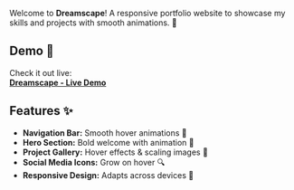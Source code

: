 Welcome to **Dreamscape**! A responsive portfolio website to showcase my skills and projects with smooth animations. 🚀

## Demo 🔗

Check it out live:  
[**Dreamscape - Live Demo**](https://aryankinha.github.io/Capstone/)

## Features ✨

- **Navigation Bar:** Smooth hover animations 🔗
- **Hero Section:** Bold welcome with animation 🎉
- **Project Gallery:** Hover effects & scaling images 📸
- **Social Media Icons:** Grow on hover 🔍
- **Responsive Design:** Adapts across devices 📱
